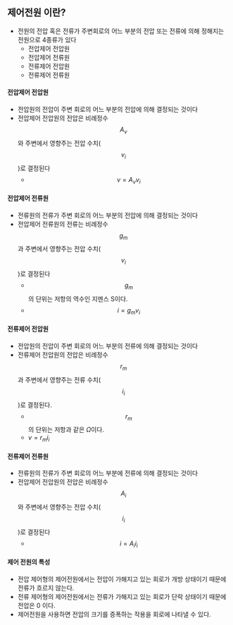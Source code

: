## 제어전원 이란?
- 전원의 전압 혹은 전류가 주변회로의 어느 부분의 전압 또는 전류에 의해 정해지는 전원으로 4종류가 있다
  - 전압제어 전압원
  - 전압제어 전류원
  - 전류제어 전압원
  - 전류제어 전류원
 
#### 전압제어 전압원
- 전압원의 전압이 주변 회로의 어느 부분의 전압에 의해 결정되는 것이다
- 전압제어 전압원의 전압은 비례정수 $$A_v$$와 주변에서 영향주는 전압 수치($$v_i$$)로 결정된다
  - $$v = A_vv_i$$
#### 전압제어 전류원
- 전류원의 전류가 주변 회로의 어느 부분의 전압에 의해 결정되는 것이다
- 전압제어 전류원의 전류는 비례정수 $$g_m$$과 주변에서 영향주는 전압 수치($$v_i$$)로 결정된다
  - $$g_m$$의 단위는 저항의 역수인 지멘스 S이다.
  - $$i = g_mv_i$$
#### 전류제어 전압원
- 전압원의 전압이 주변 회로의 어느 부분의 전류에 의해 결정되는 것이다
- 전류제어 전압원의 전압은 비례정수 $$r_m$$과 주변에서 영향주는 전류 수치($$i_i$$)로 결정된다.
  - $$r_m$$의 단위는 저항과 같은 $Ω$이다.
  - $v = r_mi_i$
#### 전류제어 전류원
- 전류원의 전류가 주변 회로의 어느 부분에 전류에 의해 결정되는 것이다
- 전압제어 전압원의 전압은 비례정수 $$A_i$$와 주변에서 영향주는 전압 수치($$i_i$$)로 결정된다
  - $$i = A_ii_i$$
 
#### 제어 전원의 특성
- 전압 제어형의 제어전원에서는 전압이 가해지고 있는 회로가 개방 상태이기 때문에 전류가 흐르지 않는다.
- 전류 제어형의 제어전원에서는 전류가 가해지고 있는 회로가 단락 상태이기 때문에 전압은 0 이다.
- 제어전원을 사용하면 전압의 크기를 증폭하는 작용을 회로에 나타낼 수 있다.
